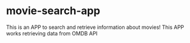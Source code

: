 # movie-search-app
This is an APP to search and retrieve information about movies! This APP works retrieving data from OMDB API
